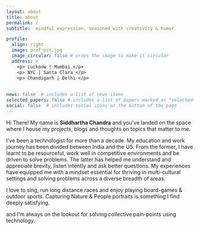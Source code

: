 ```yaml
---
layout: about
title: about
permalink: /
subtitle:  mindful expression, seasoned with creativity & humor

profile:
  align: right
  image: prof_pic.jpg
  image_circular: false # crops the image to make it circular
  address: >
    <p> Lucknow | Mumbai </p>
    <p> NYC | Santa Clara </p>
    <p> Chandigarh | Delhi </p>
    
  
news: false  # includes a list of news items
selected_papers: false # includes a list of papers marked as "selected={true}"
social: false  # includes social icons at the bottom of the page
---
```


Hi There! My name is **Siddhartha Chandra** and you've landed on the space where I house my projects, blogs and thoughts on topics that matter to me.

I've been a technologist for more than a decade. My education and work journey has been divided between India and the US. From the former, I have learnt to be resourceful, work well in competitive environments and be driven to solve problems. The latter has helped me understand and appreciate brevity, listen intently and ask better questions. 
My experiences have equipped me with a mindset essential for thriving in multi-cultural settings and solving problems across a diverse breadth of areas.

I love to sing, run long distance races and enjoy playing board-games & outdoor sports.
Capturing Nature & People portraits is something I find deeply satisfying. 

and I'm always on the lookout for solving collective pain-points using technology.
